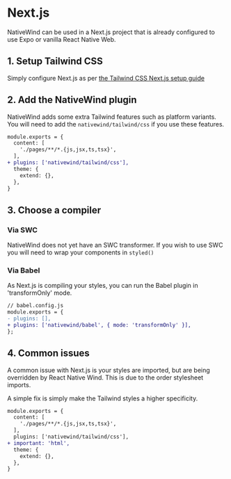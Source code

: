 # Next.js

NativeWind can be used in a Next.js project that is already configured to use Expo or vanilla React Native Web.

## 1. Setup Tailwind CSS

Simply configure Next.js as per [the Tailwind CSS Next.js setup guide](https://tailwindcss.com/docs/guides/nextjs)

## 2. Add the NativeWind plugin

NativeWind adds some extra Tailwind features such as platform variants. You will need to add the `nativewind/tailwind/css` if you use these features.

```diff
module.exports = {
  content: [
    './pages/**/*.{js,jsx,ts,tsx}',
  ],
+ plugins: ['nativewind/tailwind/css'],
  theme: {
    extend: {},
  },
}
```

## 3. Choose a compiler

### Via SWC

NativeWind does not yet have an SWC transformer. If you wish to use SWC you will need to wrap your components in `styled()`

### Via Babel

As Next.js is compiling your styles, you can run the Babel plugin in 'transformOnly' mode.

```diff
// babel.config.js
module.exports = {
- plugins: [],
+ plugins: ['nativewind/babel', { mode: 'transformOnly' }],
};
```

## 4. Common issues

A common issue with Next.js is your styles are imported, but are being overridden by React Native Wind. This is due to the order stylesheet imports.

A simple fix is simply make the Tailwind styles a higher specificity.

```diff
module.exports = {
  content: [
    './pages/**/*.{js,jsx,ts,tsx}',
  ],
  plugins: ['nativewind/tailwind/css'],
+ important: 'html',
  theme: {
    extend: {},
  },
}
```
